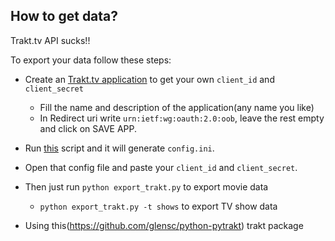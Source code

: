 ## How to get data?

Trakt.tv API sucks!!

To export your data follow these steps:
- Create an [Trakt.tv application](https://trakt.tv/oauth/applications) to get your own `client_id` and `client_secret`
    - Fill the name and description of the application(any name you like)
    - In Redirect uri write `urn:ietf:wg:oauth:2.0:oob`, leave the rest empty and click on SAVE APP.
- Run [this](https://github.com/xbgmsharp/trakt/) script and it will generate `config.ini`.
- Open that config file and paste your `client_id` and `client_secret`.
- Then just run `python export_trakt.py` to export movie data
    - `python export_trakt.py -t shows` to export TV show data

- Using this(https://github.com/glensc/python-pytrakt) trakt package
